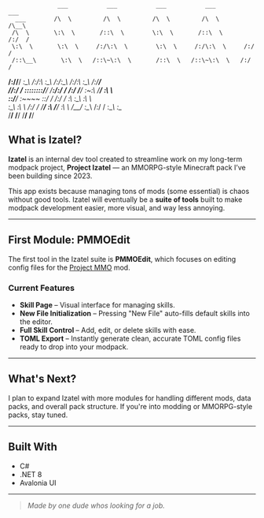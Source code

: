 




                  ___           ___           ___           ___           ___ 
      ___        /\  \         /\  \         /\  \         /\  \         /\__\
     /\  \       \:\  \       /::\  \        \:\  \       /::\  \       /:/  /
     \:\  \       \:\  \     /:/\:\  \        \:\  \     /:/\:\  \     /:/  / 
     /::\__\       \:\  \   /::\~\:\  \       /::\  \   /::\~\:\  \   /:/  /  
  __/:/\/__/ _______\:\__\ /:/\:\ \:\__\     /:/\:\__\ /:/\:\ \:\__\ /:/__/   
 /\/:/  /    \::::::::/__/ \/__\:\/:/  /    /:/  \/__/ \:\~\:\ \/__/ \:\  \   
 \::/__/      \:\~~\~~          \::/  /    /:/  /       \:\ \:\__\    \:\  \  
  \:\__\       \:\  \           /:/  /     \/__/         \:\ \/__/     \:\  \ 
   \/__/        \:\__\         /:/  /                     \:\__\        \:\__\
                 \/__/         \/__/                       \/__/         \/__/
 

##  What is Izatel?

**Izatel** is an internal dev tool created to streamline work on my long-term modpack project, **Project Izatel** — an MMORPG-style Minecraft pack I’ve been building since 2023.

This app exists because managing tons of mods (some essential) is chaos without good tools. Izatel will eventually be a **suite of tools** built to make modpack development easier, more visual, and way less annoying.

---

##  First Module: PMMOEdit

The first tool in the Izatel suite is **PMMOEdit**, which focuses on editing config files for the [Project MMO](https://www.curseforge.com/minecraft/mc-mods/project-mmo) mod.

###  Current Features

-  **Skill Page** – Visual interface for managing skills.
-  **New File Initialization** – Pressing "New File" auto-fills default skills into the editor.
-  **Full Skill Control** – Add, edit, or delete skills with ease.
-  **TOML Export** – Instantly generate clean, accurate TOML config files ready to drop into your modpack.

---

## What's Next?

I plan to expand Izatel with more modules for handling different mods, data packs, and overall pack structure. If you're into modding or MMORPG-style packs, stay tuned.

---

## Built With

- C#
- .NET 8
- Avalonia UI


---

> *Made by one dude whos looking for a job.*
